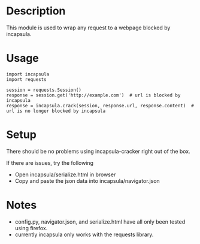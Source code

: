# Description

This module is used to wrap any request to a webpage blocked by incapsula.

# Usage

```
import incapsula
import requests

session = requests.Session()
response = session.get('http://example.com')  # url is blocked by incapsula
response = incapsula.crack(session, response.url, response.content)  # url is no longer blocked by incapsula
```

# Setup

There should be no problems using incapsula-cracker right out of the box.

If there are issues, try the following

* Open incapsula/serialize.html in browser
* Copy and paste the json data into incapsula/navigator.json

# Notes

* config.py, navigator.json, and serialize.html have all only been tested using firefox.
* currently incapsula only works with the requests library. 